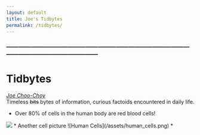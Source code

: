 ```yaml
---
layout: default
title: Joe's Tidbytes
permalink: /tidbytes/
---
```

<!-- <h1 class="mt-5" itemprop="name headline">{{ page.title | escape }}</h1> -->
<!-- <a href="#test_linked_text">Test link.</a> -->

### —————————————————————————————————————————————
# Tidbytes
<i><a href="https://jchooch.github.io/"> Joe Choo-Choy </a></i><br>
Timeless ~~bits~~ bytes of information, curious factoids encountered in daily life.
<br>
* Over 80% of cells in the human body are red blood cells! 
<img src="{{ /assets/human_cells.png }}"/>
* Another cell picture
![Human Cells](/assets/human_cells.png)
* 
